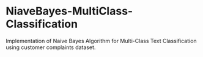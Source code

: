 # NiaveBayes-MultiClass-Classification
Implementation of Naive Bayes Algorithm for Multi-Class Text Classification using customer complaints dataset.
